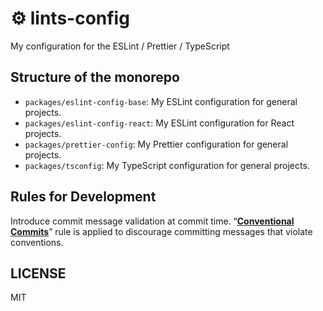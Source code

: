 # ⚙️ lints-config

My configuration for the ESLint / Prettier / TypeScript

## Structure of the monorepo

- `packages/eslint-config-base`: My ESLint configuration for general projects.
- `packages/eslint-config-react`: My ESLint configuration for React projects.
- `packages/prettier-config`: My Prettier configuration for general projects.
- `packages/tsconfig`: My TypeScript configuration for general projects.

## Rules for Development

Introduce commit message validation at commit time.
“**[Conventional Commits](https://www.conventionalcommits.org/ja/)**”
rule is applied to discourage committing messages that violate conventions.

## LICENSE

MIT
